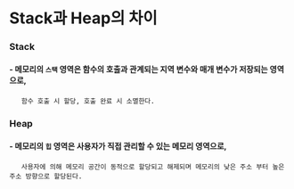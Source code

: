 # Stack과 Heap의 차이

### Stack
#### - 메모리의 `스택` 영역은 함수의 호출과 관계되는 지역 변수와 매개 변수가 저장되는 영역으로, 
       함수 호출 시 할당, 호출 완료 시 소멸한다.
       
### Heap
#### - 메모리의 `힙` 영역은 사용자가 직접 관리할 수 있는 메모리 영역으로,
       사용자에 의해 메모리 공간이 동적으로 할당되고 해제되며 메모리의 낮은 주소 부터 높은 주소 방향으로 할당된다.
